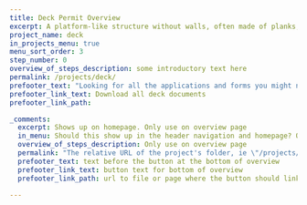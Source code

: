 ```yaml
---
title: Deck Permit Overview
excerpt: A platform-like structure without walls, often made of planks, that no one will be living on and is typically used for lounging and gathering.
project_name: deck
in_projects_menu: true
menu_sort_order: 3
step_number: 0
overview_of_steps_description: some introductory text here
permalink: /projects/deck/
prefooter_text: "Looking for all the applications and forms you might need for permitting a deck? We've got you covered."
prefooter_link_text: Download all deck documents
prefooter_link_path:

_comments:
  excerpt: Shows up on homepage. Only use on overview page
  in_menu: Should this show up in the header navigation and homepage? Only use on overview page
  overview_of_steps_description: Only use on overview page
  permalink: "The relative URL of the project's folder, ie \"/projects/project-folder/\". Only use on overview page"
  prefooter_text: text before the button at the bottom of overview
  prefooter_link_text: button text for bottom of overview
  prefooter_link_path: url to file or page where the button should link

---
```

